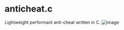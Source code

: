 # anticheat.c
Lightweight performant anti-cheat written in C.
![image](https://github.com/PoromKamal/anticheat.c/assets/62628923/f72e554b-3c59-40b1-8870-21a302550765)
